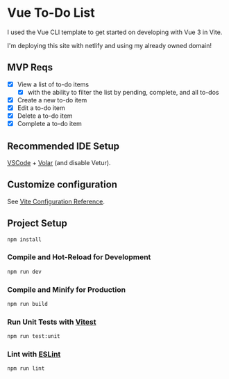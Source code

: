 # Vue To-Do List

I used the Vue CLI template to get started on developing with Vue 3 in Vite.

I'm deploying this site with netlify and using my already owned domain! 

## MVP Reqs

- [x] View a list of to-do items
  - [x] with the ability to filter the list by pending, complete, and all to-dos
- [x] Create a new to-do item
- [x] Edit a to-do item
- [x] Delete a to-do item
- [x] Complete a to-do item

## Recommended IDE Setup

[VSCode](https://code.visualstudio.com/) + [Volar](https://marketplace.visualstudio.com/items?itemName=Vue.volar) (and disable Vetur).

## Customize configuration

See [Vite Configuration Reference](https://vitejs.dev/config/).

## Project Setup

```sh
npm install
```

### Compile and Hot-Reload for Development

```sh
npm run dev
```

### Compile and Minify for Production

```sh
npm run build
```

### Run Unit Tests with [Vitest](https://vitest.dev/)

```sh
npm run test:unit
```

### Lint with [ESLint](https://eslint.org/)

```sh
npm run lint
```
